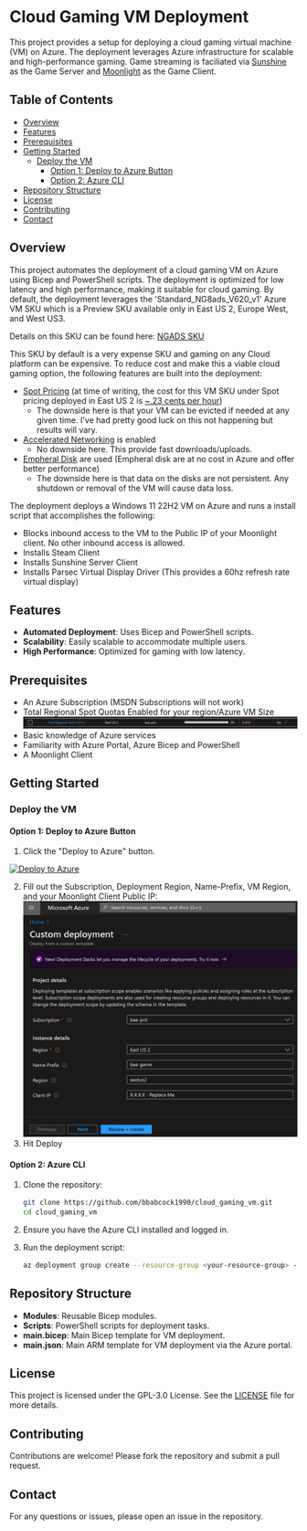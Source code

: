 # Cloud Gaming VM Deployment

This project provides a setup for deploying a cloud gaming virtual machine (VM) on Azure. The deployment leverages Azure infrastructure for scalable and high-performance gaming. Game streaming is faciliated via [Sunshine](https://docs.lizardbyte.dev/projects/sunshine/en/latest/about/overview.html) as the Game Server and [Moonlight](https://moonlight-stream.org/) as the Game Client.

## Table of Contents

- [Overview](#overview)
- [Features](#features)
- [Prerequisites](#prerequisites)
- [Getting Started](#getting-started)
  - [Deploy the VM](#deploy-the-vm)
    - [Option 1: Deploy to Azure Button](#option-1-deploy-to-azure-button)
    - [Option 2: Azure CLI](#option-2-azure-cli)
- [Repository Structure](#repository-structure)
- [License](#license)
- [Contributing](#contributing)
- [Contact](#contact)

## Overview

This project automates the deployment of a cloud gaming VM on Azure using Bicep and PowerShell scripts. The deployment is optimized for low latency and high performance, making it suitable for cloud gaming. By default, the deployment leverages the 'Standard_NG8ads_V620_v1' Azure VM SKU which is a Preview SKU available only in East US 2, Europe West, and West US3.

Details on this SKU can be found here: [NGADS SKU](https://learn.microsoft.com/en-us/AZURE/virtual-machines/ngads-v-620-series)

This SKU by default is a very expense SKU and gaming on any Cloud platform can be expensive. To reduce cost and make this a viable cloud gaming option, the following features are built into the deployment:

- [Spot Pricing](https://learn.microsoft.com/en-us/azure/virtual-machines/spot-vms) (at time of writing, the cost for this VM SKU under Spot pricing deployed in East US 2 is  [~.23 cents per hour](https://cloudprice.net/?tier=spot&filter=Standard_NG8ads_V620_v1))
    - The downside here is that your VM can be evicted if needed at any given time. I've had pretty good luck on this not happening but results will vary.
- [Accelerated Networking](https://learn.microsoft.com/en-us/azure/virtual-network/accelerated-networking-overview?tabs=redhat) is enabled
    - No downside here. This provide fast downloads/uploads.
- [Empheral Disk](https://learn.microsoft.com/en-us/azure/virtual-machines/ephemeral-os-disks) are used (Empheral disk are at no cost in Azure and offer better performance)
    - The downside here is that data on the disks are not persistent. Any shutdown or removal of the VM will cause data loss.

The deployment deploys a Windows 11 22H2 VM on Azure and runs a install script that accomplishes the following:
- Blocks inbound access to the VM to the Public IP of your Moonlight client. No other inbound access is allowed.
- Installs Steam Client
- Installs Sunshine Server Client
- Installs Parsec Virtual Display Driver (This provides a 60hz refresh rate virtual display)

## Features

- **Automated Deployment**: Uses Bicep and PowerShell scripts.
- **Scalability**: Easily scalable to accommodate multiple users.
- **High Performance**: Optimized for gaming with low latency.

## Prerequisites

- An Azure Subscription (MSDN Subscriptions will not work)
- Total Regional Spot Quotas Enabled for your region/Azure VM Size
![SpotImage](./ReadMe%20Files/Spot%20Request.png)
- Basic knowledge of Azure services
- Familiarity with Azure Portal, Azure Bicep and PowerShell
- A Moonlight Client

## Getting Started

### Deploy the VM

#### Option 1: Deploy to Azure Button

1. Click the "Deploy to Azure" button.

[![Deploy to Azure](https://aka.ms/deploytoazurebutton)](https://portal.azure.com/#create/Microsoft.Template/uri/https%3A%2F%2Fraw.githubusercontent.com%2Fbbabcock1990%2Fcloud_gaming_vm%2Fmain%2Fmain.json)

2. Fill out the Subscription, Deployment Region, Name-Prefix, VM Region, and your Moonlight Client Public IP:
![PortalImage](./ReadMe%20Files/Portal%20Deployment.png)
3. Hit Deploy

#### Option 2: Azure CLI

1. Clone the repository:

    ```bash
    git clone https://github.com/bbabcock1990/cloud_gaming_vm.git
    cd cloud_gaming_vm
    ```

2. Ensure you have the Azure CLI installed and logged in.
3. Run the deployment script:

    ```bash
    az deployment group create --resource-group <your-resource-group> --template-file main.bicep --parameters @main.bicepparam
    ```

## Repository Structure

- **Modules**: Reusable Bicep modules.
- **Scripts**: PowerShell scripts for deployment tasks.
- **main.bicep**: Main Bicep template for VM deployment.
- **main.json**: Main ARM template for VM deployment via the Azure portal.

## License

This project is licensed under the GPL-3.0 License. See the [LICENSE](LICENSE) file for more details.

## Contributing

Contributions are welcome! Please fork the repository and submit a pull request.

## Contact

For any questions or issues, please open an issue in the repository.
